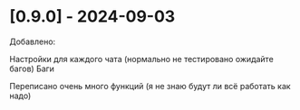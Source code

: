 # [0.9.0] - 2024-09-03

Добавлено:

Настройки для каждого чата (нормально не тестировано ожидайте багов)
Баги


Переписано очень много функций (я не знаю будут ли всё работать как надо)
